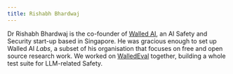 ```yaml
---
title: Rishabh Bhardwaj
---
```

Dr Rishabh Bhardwaj is the co-founder of [Walled AI](https://www.walled.ai/), an AI Safety and Security start-up based in Singapore. He was gracious enough to set up Walled AI _Labs_, a subset of his organisation that focuses on free and open source research work. We worked on [WalledEval](../self/research/walledeval.md) together, building a whole test suite for LLM-related Safety.